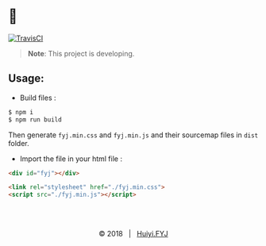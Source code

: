<!-- <img src='./src/assets/fyj.png' width='80' align="right" /> -->

# 💬
[![TravisCI](https://img.shields.io/travis/com/huiyifyj/comment.js.svg?style=flat-square&logo=travis)](https://travis-ci.com/huiyifyj/comment.js)

> **Note**: This project is developing.

## Usage:
- Build files :
```bash
$ npm i
$ npm run build
```
Then generate `fyj.min.css` and `fyj.min.js` and their sourcemap files in `dist` folder.
- Import the file in your html file :
```html
<div id="fyj"></div>

<link rel="stylesheet" href="./fyj.min.css">
<script src="./fyj.min.js"></script>
```

<br><br>
<div align=center>
    &copy; 2018 &nbsp; | &nbsp; <a href="https://huiyifyj.github.io" target="_blank">Huiyi.FYJ</a>
</div>
